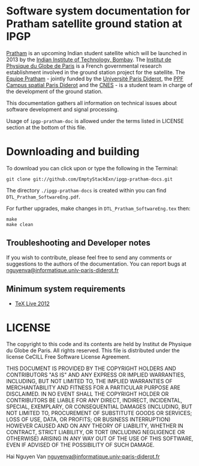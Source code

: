 Software system documentation for Pratham satellite ground station at IPGP
==============

[Pratham](http://www.aero.iitb.ac.in/pratham/) is an upcoming Indian student satellite which will be launched in 2013 by the [Indian Institute of Technology, Bombay](http://www.iitb.ac.in/). The [Institut de Physique du Globe de Paris](http://ipgp.fr/) is a French governmental research establishment involved in the ground station project for the satellite. The [Equipe Pratham](http://spacecampus-paris.eu/index.php?option=com_content&view=article&id=87&Itemid=87&lang=fr) - jointly funded by the [Université Paris Diderot](http://www.univ-paris-diderot.fr), the [PPF Campus spatial Paris Diderot](http://www.campusspatial-paris.fr/) and the [CNES](http://www.cnes.fr) - is a student team in charge of the development of the ground station.

This documentation gathers all information on technical issues about software development and signal processing.

Usage of `ipgp-pratham-doc` is allowed under the terms listed in LICENSE section at the bottom of this file.


Downloading and building
=============

To download you can click upon or type the following in the Terminal:

	git clone git://github.com/EmptyStackExn/ipgp-pratham-docs.git

The directory `./ipgp-pratham-docs` is created within you can find `DTL_Pratham_SoftwareEng.pdf`.

For further upgrades, make changes in `DTL_Pratham_SoftwareEng.tex` then:

	make
	make clean

Troubleshooting and Developer notes
---------------

If you wish to contribute, please feel free to send any comments or suggestions to the authors of the documentation. You can report bugs at <nguyenva@informatique.univ-paris-diderot.fr>


Minimum system requirements
---------------------------

- [TeX Live 2012](http://www.tug.org/texlive/)

LICENSE
=======

The copyright to this code and its contents are held by Institut de Physique du Globe de Paris. All rights reserved. This file is distributed under the license CeCILL Free Software License Agreement.

THIS DOCUMENT IS PROVIDED BY THE COPYRIGHT HOLDERS AND CONTRIBUTORS "AS IS" AND ANY EXPRESS OR IMPLIED WARRANTIES, INCLUDING, BUT NOT LIMITED TO, THE IMPLIED WARRANTIES OF MERCHANTABILITY AND FITNESS FOR A PARTICULAR PURPOSE ARE DISCLAIMED. IN NO EVENT SHALL THE COPYRIGHT HOLDER OR CONTRIBUTORS BE LIABLE FOR ANY DIRECT, INDIRECT, INCIDENTAL, SPECIAL, EXEMPLARY, OR CONSEQUENTIAL DAMAGES (INCLUDING, BUT NOT LIMITED TO, PROCUREMENT OF SUBSTITUTE GOODS OR SERVICES; LOSS OF USE, DATA, OR PROFITS; OR BUSINESS INTERRUPTION) HOWEVER CAUSED AND ON ANY THEORY OF LIABILITY, WHETHER IN CONTRACT, STRICT LIABILITY, OR TORT (INCLUDING NEGLIGENCE OR OTHERWISE) ARISING IN ANY WAY OUT OF THE USE OF THIS SOFTWARE, EVEN IF ADVISED OF THE POSSIBILITY OF SUCH DAMAGE.

Hai Nguyen Van <nguyenva@informatique.univ-paris-diderot.fr>

